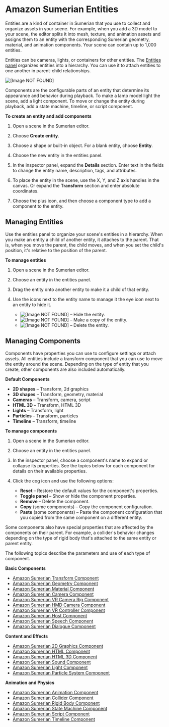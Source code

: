 # Amazon Sumerian Entities<a name="sumerian-entities"></a>

Entities are a kind of container in Sumerian that you use to collect and organize assets in your scene\. For example, when you add a 3D model to your scene, the editor splits it into mesh, texture, and animation assets and assigns them to an entity with the corresponding Sumerian geometry, material, and animation components\. Your scene can contain up to 1,000 entities\.

Entities can be cameras, lights, or containers for other entities\. The [Entities panel](editor-entities.md) organizes entities into a hierarchy\. You can use it to attach entities to one another in parent\-child relationships\.

![\[Image NOT FOUND\]](http://docs.aws.amazon.com/sumerian/latest/userguide/images/entities-panel.png)

Components are the configurable parts of an entity that determine its appearance and behavior during playback\. To make a lamp model light the scene, add a light component\. To move or change the entity during playback, add a state machine, timeline, or script component\.

**To create an entity and add components**

1. Open a scene in the Sumerian editor\.

1. Choose **Create entity**\.

1. Choose a shape or built\-in object\. For a blank entity, choose **Entity**\.

1. Choose the new entity in the entities panel\.

1. In the inspector panel, expand the **Details** section\. Enter text in the fields to change the entity name, description, tags, and attributes\.

1. To place the entity in the scene, use the X, Y, and Z axis handles in the canvas\. Or expand the **Transform** section and enter absolute coordinates\. 

1. Choose the plus icon, and then choose a component type to add a component to the entity\.

## Managing Entities<a name="sumerian-entities-manage"></a>

Use the entities panel to organize your scene's entities in a hierarchy\. When you make an entity a child of another entity, it attaches to the parent\. That is, when you move the parent, the child moves, and when you set the child's position, it's relative to the position of the parent\.

**To manage entities**

1. Open a scene in the Sumerian editor\.

1. Choose an entity in the entities panel\.

1. Drag the entity onto another entity to make it a child of that entity\.

1. Use the icons next to the entity name to manage it the eye icon next to an entity to hide it\.
   + ![\[Image NOT FOUND\]](http://docs.aws.amazon.com/sumerian/latest/userguide/images/entities-icons-hide.png) – Hide the entity\.
   + ![\[Image NOT FOUND\]](http://docs.aws.amazon.com/sumerian/latest/userguide/images/entities-icons-duplicate.png) – Make a copy of the entity\.
   + ![\[Image NOT FOUND\]](http://docs.aws.amazon.com/sumerian/latest/userguide/images/entities-icons-trash.png) – Delete the entity\.

## Managing Components<a name="sumerian-entities-components"></a>

Components have properties you can use to configure settings or attach assets\. All entities include a transform component that you can use to move the entity around the scene\. Depending on the type of entity that you create, other components are also included automatically\.

**Default Components**
+ **2D shapes** – Transform, 2d graphics
+ **3D shapes** – Transform, geometry, material
+ **Cameras** – Transform, camera, script
+ **HTML 3D** – Transform, HTML 3D
+ **Lights** – Transform, light
+ **Particles** – Transform, particles
+ **Timeline** – Transform, timeline

**To manage components**

1. Open a scene in the Sumerian editor\.

1. Choose an entity in the entities panel\.

1. In the inspector panel, choose a component's name to expand or collapse its properties\. See the topics below for each component for details on their available properties\.

1. Click the cog icon and use the following options:
   + **Reset** – Restore the default values for the component's properties\.
   + **Toggle panel** – Show or hide the component properties\.
   + **Remove** – Delete the component\.
   + **Copy** \(some components\) – Copy the component configuration\.
   + **Paste** \(some components\) – Paste the component configuration that you copied from the same component on a different entity\.

Some components also have special properties that are affected by the components on their parent\. For example, a collider's behavior changes depending on the type of rigid body that's attached to the same entity or parent entity\.

The following topics describe the parameters and use of each type of component\.

**Basic Components**
+ [Amazon Sumerian Transform Component](entities-transform.md)
+ [Amazon Sumerian Geometry Component](entities-geometry.md)
+ [Amazon Sumerian Material Component](entities-material.md)
+ [Amazon Sumerian Camera Component](entities-camera.md)
+ [Amazon Sumerian VR Camera Rig Component](entities-vrcamerarig.md)
+ [Amazon Sumerian HMD Camera Component](entities-hmdcamera.md)
+ [Amazon Sumerian VR Controller Component](entities-vrcontroller.md)
+ [Amazon Sumerian Host Component](entities-host.md)
+ [Amazon Sumerian Speech Component](entities-speech.md)
+ [Amazon Sumerian Dialogue Component](entities-dialogue.md)

**Content and Effects**
+ [Amazon Sumerian 2D Graphics Component](entities-2dgraphics.md)
+ [Amazon Sumerian HTML Component](entities-html.md)
+ [Amazon Sumerian HTML 3D Component](entities-html3d.md)
+ [Amazon Sumerian Sound Component](entities-sound.md)
+ [Amazon Sumerian Light Component](entities-light.md)
+ [Amazon Sumerian Particle System Component](entities-particlesystem.md)

**Animation and Physics**
+ [Amazon Sumerian Animation Component](entities-animation.md)
+ [Amazon Sumerian Collider Component](entities-collider.md)
+ [Amazon Sumerian Rigid Body Component](entities-rigidbody.md)
+ [Amazon Sumerian State Machine Component](entities-statemachine.md)
+ [Amazon Sumerian Script Component](entities-script.md)
+ [Amazon Sumerian Timeline Component](entities-timeline.md)